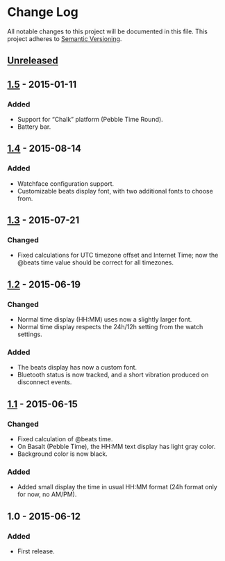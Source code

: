 # Change Log
All notable changes to this project will be documented in this file.
This project adheres to [Semantic Versioning](http://semver.org/).

## [Unreleased]

## [1.5] - 2015-01-11
### Added
- Support for “Chalk” platform (Pebble Time Round).
- Battery bar.

## [1.4] - 2015-08-14
### Added
- Watchface configuration support.
- Customizable beats display font, with two additional fonts to choose from.

## [1.3] - 2015-07-21
### Changed
- Fixed calculations for UTC timezone offset and Internet Time; now the
  @beats time value should be correct for all timezones.

## [1.2] - 2015-06-19
### Changed
- Normal time display (HH:MM) uses now a slightly larger font.
- Normal time display respects the 24h/12h setting from the watch settings.
### Added
- The beats display has now a custom font.
- Bluetooth status is now tracked, and a short vibration produced on
  disconnect events.

## [1.1] - 2015-06-15
### Changed
- Fixed calculation of @beats time.
- On Basalt (Pebble Time), the HH:MM text display has light gray color.
- Background color is now black.

### Added
- Added small display the time in usual HH:MM format (24h format only
  for now, no AM/PM).

## 1.0 - 2015-06-12
### Added
- First release.

[Unreleased]: https://github.com/aperezdc/pebble-beats/compare/v1.5...HEAD
[1.5]: https://github.com/aperezdc/pebble-beats/compare/v1.4...v1.5
[1.4]: https://github.com/aperezdc/pebble-beats/compare/v1.3...v1.4
[1.3]: https://github.com/aperezdc/pebble-beats/compare/v1.2...v1.3
[1.2]: https://github.com/aperezdc/pebble-beats/compare/v1.1...v1.2
[1.1]: https://github.com/aperezdc/pebble-beats/compare/v1.0...v1.1
